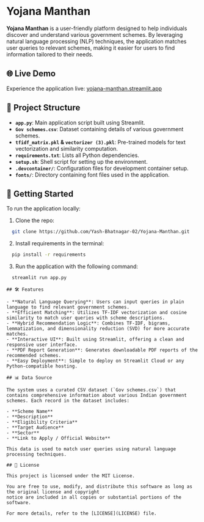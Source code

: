 # Yojana Manthan

**Yojana Manthan** is a user-friendly platform designed to help individuals discover and understand various government schemes. By leveraging natural language processing (NLP) techniques, the application matches user queries to relevant schemes, making it easier for users to find information tailored to their needs.

## 🌐 Live Demo

Experience the application live: [yojana-manthan.streamlit.app](https://yojana-manthan.streamlit.app)

## 📂 Project Structure

- **`app.py`**: Main application script built using Streamlit.
- **`Gov schemes.csv`**: Dataset containing details of various government schemes.
- **`tfidf_matrix.pkl` & `vectorizer (3).pkl`**: Pre-trained models for text vectorization and similarity computation.
- **`requirements.txt`**: Lists all Python dependencies.
- **`setup.sh`**: Shell script for setting up the environment.
- **`.devcontainer/`**: Configuration files for development container setup.
- **`fonts/`**: Directory containing font files used in the application.

## 🚀 Getting Started

To run the application locally:

1. Clone the repo:
```bash
  git clone https://github.com/Yash-Bhatnagar-02/Yojana-Manthan.git
```

2. Install requirements in the terminal:
```bash
  pip install -r requirements
```

3. Run the application with the following command:
```bash
  streamlit run app.py
```
```
## 🛠️ Features

- **Natural Language Querying**: Users can input queries in plain language to find relevant government schemes.
- **Efficient Matching**: Utilizes TF-IDF vectorization and cosine similarity to match user queries with scheme descriptions.
- **Hybrid Recommendation Logic**: Combines TF-IDF, bigrams, lemmatization, and dimensionality reduction (SVD) for more accurate matches.
- **Interactive UI**: Built using Streamlit, offering a clean and responsive user interface.
- **PDF Report Generation**: Generates downloadable PDF reports of the recommended schemes.
- **Easy Deployment**: Simple to deploy on Streamlit Cloud or any Python-compatible hosting.

## 📊 Data Source

The system uses a curated CSV dataset (`Gov schemes.csv`) that contains comprehensive information about various Indian government schemes. Each record in the dataset includes:

- **Scheme Name**
- **Description**
- **Eligibility Criteria**
- **Target Audience**
- **Sector**
- **Link to Apply / Official Website**

This data is used to match user queries using natural language processing techniques.

## 📄 License

This project is licensed under the MIT License.

You are free to use, modify, and distribute this software as long as the original license and copyright
notice are included in all copies or substantial portions of the software.

For more details, refer to the [LICENSE](LICENSE) file.
